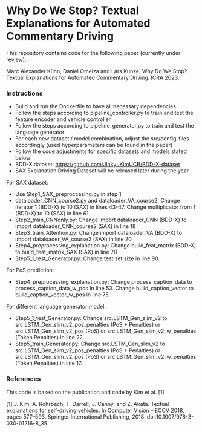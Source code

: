 # Why Do We Stop? Textual Explanations for Automated Commentary Driving

This repository contains code for the following paper (currently under review):

Marc Alexander Kühn, Daniel Omeiza and Lars Kunze, Why Do We Stop? Textual Explanations for Automated Commentary Driving. ICRA 2023.

### Instructions
- Build and run the Dockerfile to have all necessary dependencies
- Follow the steps according to pipeline_controller.py to train and test the feature encoder and vehicle controller
- Follow the steps according to pipeline_generator.py to train and test the language generator
- For each new dataset / model combination, adjust the src/config-files accordingly (used hyperparameters can be found in the paper)
- Follow the code adjustments for specific datasets and models stated below
- BDD-X dataset: https://github.com/JinkyuKimUCB/BDD-X-dataset
- SAX Explanation Driving Dataset will be released later during the year

For SAX dataset:
- Use Step1_SAX_preproccesing.py in step 1
- dataloader_CNN_course2.py and dataloader_VA_course2: Change iterator 1 (BDD-X) to 10 (SAX) in lines 43-47. Change multiplicator from 1 (BDD-X) to 10 (SAX) in line 61.
- Step2_train_CNNonly.py: Change import dataloader_CNN (BDD-X) to import dataloader_CNN_course2 (SAX) in line 18
- Step3_train_Attention.py: Change import dataloader_VA (BDD-X) to import dataloader_VA_course2 (SAX) in line 20
- Step4_preprocessing_explanation.py: Change build_feat_matrix (BDD-X) to build_feat_matrix_SAX (SAX) in line 78
- Step5_1_test_Generator.py: Change test set size in line 90.

For PoS prediction:
- Step4_preprocessing_explanation.py: Change process_caption_data to process_caption_data_w_pos in line 53. Change build_caption_vector to build_caption_vector_w_pos in line 75.

For different language generator model:
- Step5_1_test_Generator.py: Change src.LSTM_Gen_slim_v2 to src.LSTM_Gen_slim_v2_pos_penalties (PoS + Penalties) or src.LSTM_Gen_slim_v2_pos (PoS) or src.LSTM_Gen_slim_v2_w_penalties (Token Penalties) in line 22.
- Step5_train_Generator.py: Change src.LSTM_Gen_slim_v2 to src.LSTM_Gen_slim_v2_pos_penalties (PoS + Penalties) or src.LSTM_Gen_slim_v2_pos (PoS) or src.LSTM_Gen_slim_v2_w_penalties (Token Penalties) in line 17.

### References
This code is based on the publication and code by Kim et al. [1]

[1] J. Kim, A. Rohrbach, T. Darrell, J. Canny, and Z. Akata. Textual explanations for self-driving vehicles. In Computer Vision – ECCV 2018, pages 577–593. Springer International Publishing, 2018. doi:10.1007/978-3-030-01216-8_35.

